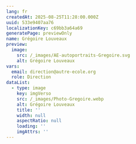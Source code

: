 ```yaml
---
lang: fr
createdAt: 2025-08-25T11:28:00.000Z
uuid: 533e9407aa76
localizationKey: c69bb3a64a69
generatePage: previewOnly
name: Grégoire Louveaux
preview:
  image:
    src: /_images/AE-autoportraits-Gregoire.svg
    alt: Grégoire Louveaux
vars:
  email: direction@autre-ecole.org
  role: Direction
dataList:
  - type: image
    key: imgVerso
    src: /_images/Photo-Gregoire.webp
    alt: Grégoire Louveaux
    title: ''
    width: null
    aspectRatio: null
    loading: ''
    imgAttrs: ''
---
```


